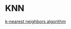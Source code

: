 # KNN

 [ k-nearest neighbors algorithm](https://en.wikipedia.org/wiki/K-nearest_neighbors_algorithm)
